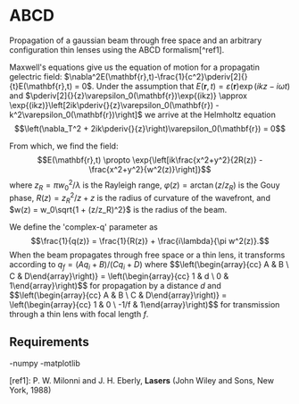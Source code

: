 # ABCD

Propagation of a gaussian beam through free space and an arbitrary configuration thin lenses using the ABCD formalism[^ref1].

Maxwell's equations give us the equation of motion for a propagatin gelectric field: $\nabla^2E(\mathbf{r},t)-\frac{1}{c^2}\pderiv[2]{}{t}E(\mathbf{r},t) = 0$. Under the assumption that $E(\mathbf{r},t) = \varepsilon(\mathbf{r})\exp{(ikz-i\omega t)}$ and $\pderiv[2]{}{z}\varepsilon_0(\mathbf{r})\exp{(ikz)} \approx \exp{(ikz)}\left[2ik\pderiv{}{z}\varepsilon_0(\mathbf{r}) - k^2\varepsilon_0(\mathbf{r})\right]$ we arrive at the Helmholtz equation
$$\left(\nabla_T^2 + 2ik\pderiv{}{z}\right)\varepsilon_0(\mathbf{r}) = 0$$

From which, we find  the field:
$$E(\mathbf{r},t) \propto \exp{\left[ik\frac{x^2+y^2}{2R(z)} - \frac{x^2+y^2}{w^2(z)}\right]}$$
where $z_R = \pi w_0^2/\lambda$ is the Rayleigh range, $\varphi(z) = \arctan{(z/z_R)}$ is the Gouy phase, $R(z) = z_R^2/z + z$ is the radius of curvature of the wavefront, and $w(z) = w_0\sqrt{1 + (z/z_R)^2}$ is the radius of the beam.

We define the 'complex-q' parameter as
$$\frac{1}{q(z)} = \frac{1}{R(z)} + \frac{i\lambda}{\pi w^2(z)}.$$
When the beam propagates through free space or a thin lens, it transforms according to $q_f = (Aq_i + B)/(Cq_i + D)$ where
$$\left(\begin{array}{cc} A & B \\ C & D\end{array}\right)} = \left(\begin{array}{cc} 1 & d \\ 0 & 1\end{array}\right)$$
for propagation by a distance $d$ and 
$$\left(\begin{array}{cc} A & B \\ C & D\end{array}\right)} = \left(\begin{array}{cc} 1 & 0 \\ -1/f & 1\end{array}\right)$$
for transmission through a thin lens with focal length $f$.

## Requirements
-numpy
-matplotlib

[ref1]: P. W. Milonni and J. H. Eberly, **Lasers** (John Wiley and Sons, New York, 1988)
